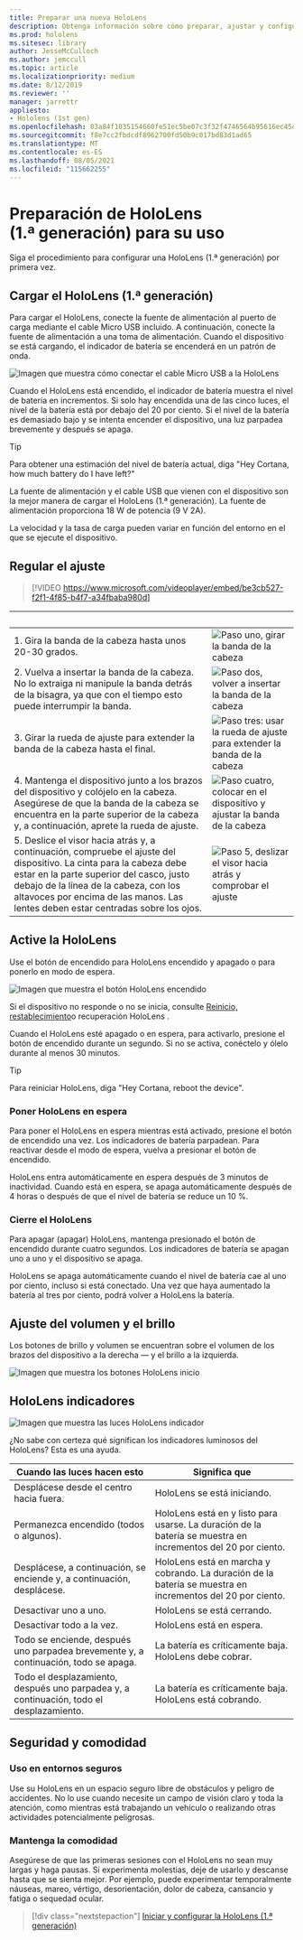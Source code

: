 ```yaml
---
title: Preparar una nueva HoloLens
description: Obtenga información sobre cómo preparar, ajustar y configurar el HoloLens de realidad mixta (1.ª generación) por primera vez.
ms.prod: hololens
ms.sitesec: library
author: JesseMcCulloch
ms.author: jemccull
ms.topic: article
ms.localizationpriority: medium
ms.date: 8/12/2019
ms.reviewer: ''
manager: jarrettr
appliesto:
- Hololens (1st gen)
ms.openlocfilehash: 03a84f1035154660fe51ec5be07c3f32f4746564b95616ec45ef3978fb49b911
ms.sourcegitcommit: f8e7cc2fbdcdf8962700fd50b9c017bd83d1ad65
ms.translationtype: MT
ms.contentlocale: es-ES
ms.lasthandoff: 08/05/2021
ms.locfileid: "115662255"
---
```

# <a name="get-your-hololens-1st-gen-ready-to-use"></a>Preparación de HoloLens (1.ª generación) para su uso

Siga el procedimiento para configurar una HoloLens (1.ª generación) por primera vez.

## <a name="charge-your-hololens-1st-gen"></a>Cargar el HoloLens (1.ª generación)

Para cargar el HoloLens, conecte la fuente de alimentación al puerto de carga mediante el cable Micro USB incluido. A continuación, conecte la fuente de alimentación a una toma de alimentación. Cuando el dispositivo se está cargando, el indicador de batería se encenderá en un patrón de onda.

![Imagen que muestra cómo conectar el cable Micro USB a la HoloLens](./images/hololens-charging.png)

Cuando el HoloLens está encendido, el indicador de batería muestra el nivel de batería en incrementos. Si solo hay encendida una de las cinco luces, el nivel de la batería está por debajo del 20 por ciento. Si el nivel de la batería es demasiado bajo y se intenta encender el dispositivo, una luz parpadea brevemente y después se apaga.

> [!TIP]
> Para obtener una estimación del nivel de batería actual, diga "Hey Cortana, how much battery do I have left?"

La fuente de alimentación y el cable USB que vienen con el dispositivo son la mejor manera de cargar el HoloLens (1.ª generación).  La fuente de alimentación proporciona 18 W de potencia (9 V 2A).

La velocidad y la tasa de carga pueden variar en función del entorno en el que se ejecute el dispositivo.

## <a name="adjust-fit"></a>Regular el ajuste

> [!VIDEO https://www.microsoft.com/videoplayer/embed/be3cb527-f2f1-4f85-b4f7-a34fbaba980d]

| &nbsp; | &nbsp; |
|:--- |:--- |
|1. Gira la banda de la cabeza hasta unos 20-30 grados.|![Paso uno, girar la banda de la cabeza](./images/FitGuideStep1.png)|
|2. Vuelva a insertar la banda de la cabeza. No lo extraiga ni manipule la banda detrás de la bisagra, ya que con el tiempo esto puede interrumpir la banda.|![Paso dos, volver a insertar la banda de la cabeza](./images/FitGuideStep2.png)|
|3. Girar la rueda de ajuste para extender la banda de la cabeza hasta el final. |![Paso tres: usar la rueda de ajuste para extender la banda de la cabeza](./images/FitGuideStep3.png)|
|4. Mantenga el dispositivo junto a los brazos del dispositivo y colójelo en la cabeza. Asegúrese de que la banda de la cabeza se encuentra en la parte superior de la cabeza y, a continuación, aprete la rueda de ajuste.|![Paso cuatro, colocar en el dispositivo y ajustar la banda de la cabeza](./images/FitGuideStep4.png)|
|5. Deslice el visor hacia atrás y, a continuación, compruebe el ajuste del dispositivo. La cinta para la cabeza debe estar en la parte superior del casco, justo debajo de la línea de la cabeza, con los altavoces por encima de las manos. Las lentes deben estar centradas sobre los ojos.|![Paso 5, deslizar el visor hacia atrás y comprobar el ajuste](./images/FitGuideSetep5.png)|

## <a name="turn-on-your-hololens"></a>Active la HoloLens

Use el botón de encendido para HoloLens encendido y apagado o para ponerlo en modo de espera.

![Imagen que muestra el botón HoloLens encendido](./images/hololens-power.png)

Si el dispositivo no responde o no se inicia, consulte [Reinicio, restablecimiento](hololens-restart-recover.md)o recuperación HoloLens .

Cuando el HoloLens esté apagado o en espera, para activarlo, presione el botón de encendido durante un segundo. Si no se activa, conéctelo y ólelo durante al menos 30 minutos.

> [!TIP]
> Para reiniciar HoloLens, diga "Hey Cortana, reboot the device".

### <a name="put-hololens-in-standby"></a>Poner HoloLens en espera

Para poner el HoloLens en espera mientras está activado, presione el botón de encendido una vez. Los indicadores de batería parpadean. Para reactivar desde el modo de espera, vuelva a presionar el botón de encendido.

HoloLens entra automáticamente en espera después de 3 minutos de inactividad. Cuando está en espera, se apaga automáticamente después de 4 horas o después de que el nivel de batería se reduce un 10 %.

### <a name="shut-down-hololens"></a>Cierre el HoloLens

Para apagar (apagar) HoloLens, mantenga presionado el botón de encendido durante cuatro segundos. Los indicadores de batería se apagan uno a uno y el dispositivo se apaga.

HoloLens se apaga automáticamente cuando el nivel de batería cae al uno por ciento, incluso si está conectado. Una vez que haya aumentado la batería al tres por ciento, podrá volver a HoloLens la batería.

## <a name="adjust-volume-and-brightness"></a>Ajuste del volumen y el brillo

Los botones de brillo y volumen se encuentran sobre el volumen de los brazos del dispositivo a la derecha &mdash; y el brillo a la izquierda.

![Imagen que muestra los botones HoloLens inicio](./images/hololens-buttons.jpg)

## <a name="hololens-indicator-lights"></a>HoloLens indicadores

![Imagen que muestra las luces HoloLens indicador](./images/hololens-lights.png)

¿No sabe con certeza qué significan los indicadores luminosos del HoloLens? Esta es una ayuda.

|Cuando las luces hacen esto |Significa que |
|---|---|
|Desplácese desde el centro hacia fuera. |HoloLens se está iniciando. |
|Permanezca encendido (todos o algunos). |HoloLens está en y listo para usarse. La duración de la batería se muestra en incrementos del 20 por ciento. |
|Desplácese, a continuación, se enciende y, a continuación, desplácese. |HoloLens está en marcha y cobrando. La duración de la batería se muestra en incrementos del 20 por ciento. |
|Desactivar uno a uno. |HoloLens se está cerrando. |
|Desactivar todo a la vez. |HoloLens está en espera. |
|Todo se enciende, después uno parpadea brevemente y, a continuación, todo se apaga. |La batería es críticamente baja. HoloLens debe cobrar. |
|Todo el desplazamiento, después uno parpadea y, a continuación, todo el desplazamiento. |La batería es críticamente baja. HoloLens está cobrando. |

## <a name="safety-and-comfort"></a>Seguridad y comodidad

### <a name="use-in-safe-surroundings"></a>Uso en entornos seguros

Use su HoloLens en un espacio seguro libre de obstáculos y peligro de accidentes. No lo use cuando necesite un campo de visión claro y toda la atención, como mientras está trabajando un vehículo o realizando otras actividades potencialmente peligrosas.

### <a name="stay-comfortable"></a>Mantenga la comodidad

Asegúrese de que las primeras sesiones con el HoloLens no sean muy largas y haga pausas. Si experimenta molestias, deje de usarlo y descanse hasta que se sienta mejor. Por ejemplo, puede experimentar temporalmente náuseas, mareo, vértigo, desorientación, dolor de cabeza, cansancio y fatiga o sequedad ocular.

> [!div class="nextstepaction"]
> [Iniciar y configurar la HoloLens (1.ª generación)](hololens1-start.md)
